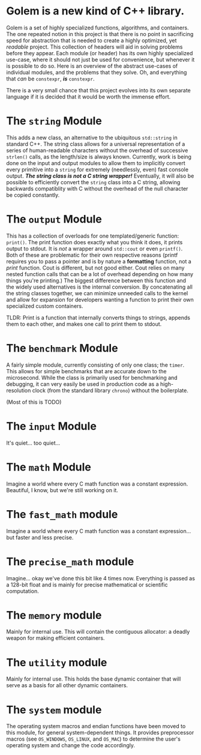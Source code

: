 # Golem is a new kind of C++ library.

Golem is a set of highly specialized functions, algorithms, and containers. The one repeated notion in this project is that there is no point in sacrificing speed for abstraction that is needed to create a highly optimized, yet *readable* project.
This collection of headers will aid in solving problems before they appear. Each module (or header) has its own highly specialized use-case, where it should not just be used for convenience, but whenever it is possible to do so.
Here is an overview of the abstract use-cases of individual modules, and the problems that they solve. Oh, and everything that *can* be `constexpr`, ***is*** `constexpr`.  

There is a very small chance that this project evolves into its own separate language if it is decided that it would be worth the immense effort.

# The `string` Module

This adds a new class, an alternative to the ubiquitous `std::string` in standard C++. The string class allows for a universal representation of a series of human-readable characters without the overhead of successive `strlen()` calls,
as the length/size is always known. Currently, work is being done on the input and output modules to allow them to implicitly convert every primitive into a `string` for extremely (needlessly, even) fast console output.
***The string class is not a C string wrapper!*** Eventually, it will also be possible to efficiently convert the `string` class into a C string, allowing backwards compatiblity with C without the overhead of the null character be copied constantly.

# The `output` Module

This has a collection of overloads for one templated/generic function: `print()`. The print function does exactly what you think it does, it prints output to stdout. It is *not* a wrapper around `std::cout` or even `printf()`.
Both of these are problematic for their own respective reasons (printf requires you to pass a pointer and is by nature a **formatting** function, not a *print* function. Cout is different, but not good either. Cout relies on many nested function calls that can
be a lot of overhead depending on how many things you're printing.) The biggest difference between this function and the widely used alternatives is the internal conversion. By concatenating all the string classes together, 
we can minimize unneeded calls to the kernel and allow for expansion for developers wanting a function to print their own specialized custom containers.  

TLDR: Print is a function that internally converts things to strings, appends them to each other, and makes one call to print them to stdout.

# The `benchmark` Module

A fairly simple module, currently consisting of only one class; the `timer`. This allows for simple benchmarks that are accurate down to the microsecond. While the class is primarily used for benchmarking and debugging, it can very easily
be used in production code as a high-resolution clock (from the standard library `chrono`) without the boilerplate.

(Most of this is TODO)

# The `input` Module

It's quiet... too quiet...

# The `math` Module

Imagine a world where every C math function was a constant expression. Beautiful, I know, but we're still working on it.

# The `fast_math` module

Imagine a world where every C math function was a constant expression... but faster and less precise.

# The `precise_math` module

Imagine... okay we've done this bit like 4 times now. Everything is passed as a 128-bit float and is mainly for precise mathematical or scientific computation.

# The `memory` module

Mainly for internal use. This will contain the contiguous allocator: a deadly weapon for making efficient containers.

# The `utility` module

Mainly for internal use. This holds the base dynamic container that will serve as a basis for all other dynamic containers.

# The `system` module

The operating system macros and endian functions have been moved to this module, for general system-dependent things. It provides preprocessor macros (see `OS_WINDOWS`, `OS_LINUX`, and `OS_MAC`) to determine the user's operating system and change the code accordingly.
